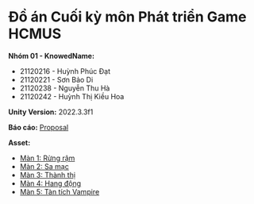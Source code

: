 # Đồ án Cuối kỳ môn Phát triển Game HCMUS  
**Nhóm 01 - KnowedName:**
- 21120216 - Huỳnh Phúc Đạt
- 21120221 - Sơn Bảo Di
- 21120238 - Nguyễn Thu Hà
- 21120242 - Huỳnh Thị Kiều Hoa

**Unity Version:** 2022.3.3f1

**Báo cáo:** [Proposal](https://docs.google.com/document/d/1oCIAfQAk4RhtYeLKAIv01EKswiNmqLSq/edit?usp=sharing&ouid=116962594108674706711&rtpof=true&sd=true)

**Asset:**
- [Màn 1: Rừng rậm](https://silvdragoon-d.itch.io/cave-tileset?fbclid=IwZXh0bgNhZW0CMTEAAR0y0b1OEhnbanlMalIYGViOyvFI_LsnolbBQczy6oWME1lcX_3SAAPsUpI_aem_JDKw96kXhDzD6Q8zemwgeQ)
- [Màn 2: Sa mạc](https://cryptogene.itch.io/parallax-desert-background?fbclid=IwZXh0bgNhZW0CMTEAAR0dfX9e5GC8DKS2s6KYnJe66o4HIEM8E3dlWN2p67QIUOf8IbW71c10u3c_aem_Fjho-3AmMvCMDUBgM4bRSA)
- [Màn 3: Thành thị](https://assetstore.unity.com/packages/2d/characters/gothicvania-town-101407?fbclid=IwZXh0bgNhZW0CMTEAAR0x56IhtR2xjJV0RJGIfWTUpdfaLR0rVSP-5PCbkgLGXbv2j8E7FPMyOso_aem_LhITu4R3Kswby5Ft8y8Kcw)
- [Màn 4: Hang động](https://assetstore.unity.com/packages/2d/environments/pixel-art-woods-tileset-and-background-280066?fbclid=IwZXh0bgNhZW0CMTEAAR31WwaSush_pI1fmWm8bxPtdoRvSD1HhIkEZeN7TOhZdscKw3XqeYUGQI4_aem_x8STEUwQS84RoiGcVejF_Q)
- [Màn 5: Tàn tích Vampire](https://corwin-zx.itch.io/the-pale-moonlight?fbclid=IwY2xjawH5XM9leHRuA2FlbQIxMAABHTHpFI1rAGf52ixnW9DXV6XEDGNUJn94zikrWpHMfsLfHrxi3QrGJ5ydHw_aem_s_CaQ84BZHnG5dDRxCyiVA)